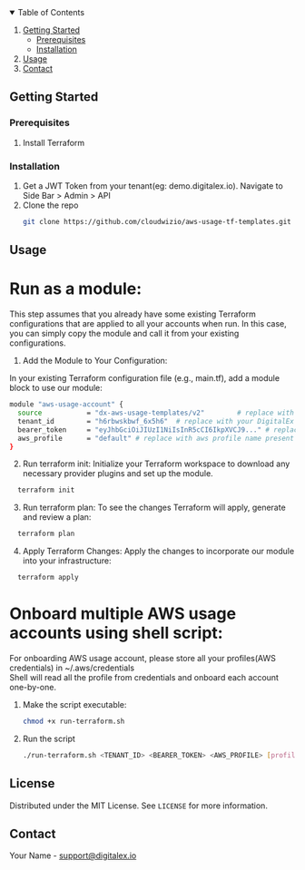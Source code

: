 <!-- PROJECT LOGO -->

<!-- TABLE OF CONTENTS -->
<details open="open">
  <summary>Table of Contents</summary>
  <ol>
    <li>
      <a href="#getting-started">Getting Started</a>
      <ul>
        <li><a href="#prerequisites">Prerequisites</a></li>
        <li><a href="#installation">Installation</a></li>
      </ul>
    </li>
    <li><a href="#usage">Usage</a></li>
    <li><a href="#contact">Contact</a></li>
  </ol>
</details>

<!-- GETTING STARTED -->
## Getting Started



### Prerequisites

1. Install Terraform
   

### Installation

1. Get a JWT Token from your tenant(eg: demo.digitalex.io). Navigate to Side Bar > Admin > API
2. Clone the repo
   ```sh
   git clone https://github.com/cloudwizio/aws-usage-tf-templates.git
   ```

<!-- USAGE EXAMPLES -->
## Usage

# Run as a module:
This step assumes that you already have some existing Terraform configurations that are applied to all your accounts when run. In this case, you can simply copy the module and call it from your existing configurations.

1. Add the Module to Your Configuration:

In your existing Terraform configuration file (e.g., main.tf), add a module block to use our module:

```sh
module "aws-usage-account" {
  source           = "dx-aws-usage-templates/v2"        # replace with module path based on your folder structure
  tenant_id        = "h6rbwskbwf_6x5h6"  # replace with your DigitalEx tenant id
  bearer_token     = "eyJhbGciOiJIUzI1NiIsInR5cCI6IkpXVCJ9..." # replace with DigitalEx JWT token
  aws_profile      = "default" # replace with aws profile name present in ~/.aws/credentials
}
```

2. Run terraform init:
Initialize your Terraform workspace to download any necessary provider plugins and set up the module.

```sh
  terraform init
```

3. Run terraform plan:
To see the changes Terraform will apply, generate and review a plan:

```sh
  terraform plan
```

4. Apply Terraform Changes:
Apply the changes to incorporate our module into your infrastructure:

```sh
  terraform apply
```

# Onboard multiple AWS usage accounts using shell script:

For onboarding AWS usage account, please store all your profiles(AWS credentials) in ~/.aws/credentials  
Shell will read all the profile from credentials and onboard each account one-by-one.

1. Make the script executable:
    ```sh 
    chmod +x run-terraform.sh
    ```

2. Run the script
    ```sh 
    ./run-terraform.sh <TENANT_ID> <BEARER_TOKEN> <AWS_PROFILE> [profile2] [profile3] ...
    ```
<!-- LICENSE -->
## License

Distributed under the MIT License. See `LICENSE` for more information.

<!-- CONTACT -->
## Contact

Your Name - support@digitalex.io
